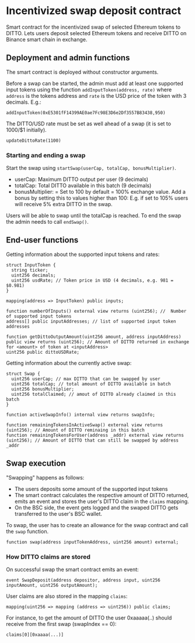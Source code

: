 # Incentivized swap deposit contract

Smart contract for the incentivized swap of selected Ethereum tokens to DITTO. Lets users deposit selected Ethereum tokens and receive DITTO on Binance smart chain in exchange.

## Deployment and admin functions

The smart contract is deployed without constructor arguments.

Before a swap can be started, the admin must add at least one supported input tokens using the function `addInputToken(address, rate)` where `address` is the tokens address and `rate` is the USD price of the token with 3 decimals. E.g.:

```
addInputToken(0xE5301fF14399AE0ae7Fc98E3D6e2Df3557B83438,950)
```

The DITTO/USD rate must be set as well ahead of a swap (it is set to 1000/$1 initially).

```
updateDittoRate(1100)

```

### Starting and ending a swap

Start the swap using `startSwap(userCap, totalCap, bonusMultiplier)`.

- userCap: Maximum DITTO output per user (9 decimals)
- totalCap: Total DITTO available in this batch (9 decimals)
- bonusMultiplier: = Set to 100 by default = 100% exchange value. Add a bonus by setting this to values higher than 100: E.g. if set to 105% users will receive 5% extra DITTO in the swap.

Users will be able to swap until the totalCap is reached. To end the swap the admin needs to call `endSwap()`.

## End-user functions

Getting information about the supported input tokens and rates:

```
struct InputToken {
  string ticker;
  uint256 decimals;
  uint256 usdRate; // Token price in USD (4 decimals, e.g. 981 = $0.981)
}
    
mapping(address => InputToken) public inputs;
 
function numberOfInputs() external view returns (uint256); //  Number of supported input tokens
address[] public inputAddresses; // list of supported input token addresses

function getDittoOutputAmount(uint256 amount, address inputAddress) public view returns (uint256); // Amount of DITTO returned in exchange for <amount> of token at <inputAddress>
uint256 public dittoUSDRate;

```

Getting information about the currently active swap:

```
struct Swap {
  uint256 userCap; // max DITTO that can be swapped by user
  uint256 totalCap; // total amount of DITTO available in batch
  uint256 bonusMultiplier;
  uint256 totalClaimed; // amout of DITTO already claimed in this batch
}

function activeSwapInfo() internal view returns swapInfo;

function remainingTokensInActiveSwap() external view returns (uint256); // Amount of DITTO reminaing in this batch
function remainingTokensForUser(address _addr) external view returns (uint256); // Amount of DITTO that can still be swapped by address _addr
```

## Swap execution

"Swapping" happens as follows:

- The users deposits some amount of the supported input tokens
- The smart contract calculates the respective amount of DITTO returned, emits an event and stores the user's DITTO claim in the `claims` mapping.
- On the BSC side, the event gets logged and the swaped DITTO gets transferred to the user's BSC wallet.

To swap, the user has to create an allowance for the swap contract and call the `swap` function.

```
function swap(address inputTokenAddress, uint256 amount) external; 
```

### How DITTO claims are stored

On successful swap the smart contract emits an event:

```
event SwapDeposit(address depositor, address input, uint256 inputAmount, uint256 outputAmount);
```

User claims are also stored in the mapping `claims`:

```
mapping(uint256 => mapping (address => uint256)) public claims;
```

For instance, to get the amount of DITTO the user 0xaaaaa(..) should receive from the first swap (swapIndex == 0):

```
claims[0][0xaaaa(...)]
```

